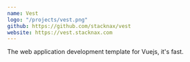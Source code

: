 ```yaml
---
name: Vest
logo: "/projects/vest.png"
github: https://github.com/stacknax/vest
website: https://vest.stacknax.com
---
```


The web application development template for Vuejs, it's fast.
